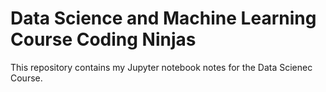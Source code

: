 # Data Science and Machine Learning Course Coding Ninjas
This repository contains my Jupyter notebook notes for the Data Scienec Course.
